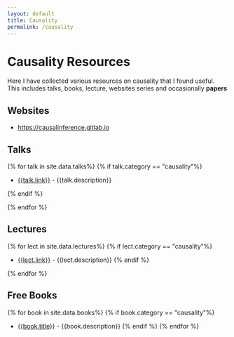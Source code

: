 ```yaml
---
layout: default
title: Causality
permalink: /causality
---
```


# Causality Resources

Here I have collected various resources on causality that I found useful. This includes talks, books, lecture, websites series and occasionally **papers**

## Websites

* https://causalinference.gitlab.io 


## Talks

{% for talk in site.data.talks%}
{% if talk.category == "causality"%}

* [{{talk.link}}]({{talk.link}}) - {{talk.description}}

{% endif %}

{% endfor %}



## Lectures

{% for lect in site.data.lectures%}
{% if lect.category == "causality"%}
* [{{lect.link}}]({{lect.link}}) - {{lect.description}}
{% endif %}

{% endfor %}


## Free Books

{% for book in site.data.books%}
{% if book.category == "causality"%}
* [{{book.title}}]({{book.link}}) - {{book.description}}
{% endif %}
{% endfor %}